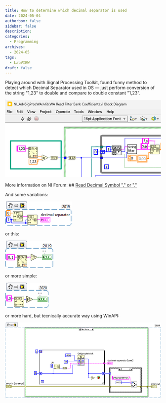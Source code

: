 ```yaml
---
title: How to determine which decimal separator is used
date: 2024-05-04
authorbox: false
sidebar: false
description: 
categories:
  - Programming
archives:
  - 2024-05
tags:
  - LabVIEW
draft: false
---
```

Playing around with Signal Processing Toolkit, found funny method to detect which Decimal Separator used in OS — just perform conversion of the string "1,23" to double  and compare to double constant "1,23".
<!--more-->
![image-20240504112347984](assets/image-20240504112347984.png)

More information on NI Forum: ## [Read Decimal Symbol "," or "."](https://forums.ni.com/t5/LabVIEW/Read-Decimal-Symbol-quot-quot-or-quot-quot/m-p/4193952)

And some variations:

![](assets/DecimalSeparator.png)

or this:

![](assets/rdx.png)

or more simple:

![](assets/Detectcomma(1).png)

or more hard, but tecnically accurate way using WinAPI:

![](decimal_sep.png)
